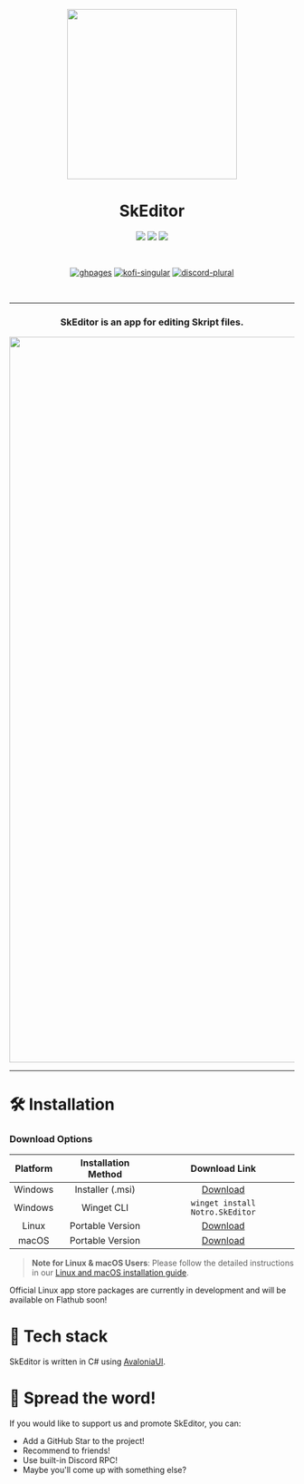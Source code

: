 <p align='center'>
  <img src="SkEditor.png?raw=true" width="300">
</p>

<div align='center'>

# SkEditor
  
<a href='https://github.com/SkEditorTeam/SkEditor/releases'><img src='https://img.shields.io/github/v/release/SkEditorTeam/SkEditor?color=%237a34eb&label=version&style=flat-square'></a>
<a href='https://github.com//SkEditorPlus/SkEditor/blob/main/LICENSE'><img src='https://img.shields.io/github/license/SkEditorTeam/SkEditor?color=%230fa685&label=license&style=flat-square'></a>
<a href='https://github.com//SkEditorPlus/SkEditor/releases/latest'><img src='https://img.shields.io/github/downloads/SkEditorTeam/SkEditor/total?color=%230fa621&style=flat-square'></a>

<br />

<a href='https://skeditor.notro.me'>![ghpages](https://cdn.jsdelivr.net/npm/@intergrav/devins-badges@3/assets/cozy/documentation/ghpages_vector.svg)</a>
<a href='https://ko-fi.com/notro'>![kofi-singular](https://cdn.jsdelivr.net/npm/@intergrav/devins-badges@3/assets/cozy/donate/kofi-singular_vector.svg)</a>
<a href='https://skeditordc.notro.me'>![discord-plural](https://cdn.jsdelivr.net/npm/@intergrav/devins-badges@3/assets/cozy/social/discord-plural_vector.svg)</a>
  
</div>

<br />

---

<h3 align="center">SkEditor is an app for editing Skript files.</h3>
<p align='center'>
  <img src="https://notro.me/resources/skeditor/window2.png" alt="SkEditor+" width=1280>
</p>

---

# 🛠️ Installation

### Download Options

<div align="center">
  
| Platform | Installation Method | Download Link |
|:--------:|:------------------:|:-------------:|
| Windows  | Installer (.msi)   | [Download](https://github.com/SkEditorTeam/SkEditor/releases/latest) |
| Windows  | Winget CLI         | `winget install Notro.SkEditor` |
| Linux    | Portable Version   | [Download](https://github.com/SkEditorTeam/SkEditor/releases/latest) |
| macOS    | Portable Version   | [Download](https://github.com/SkEditorTeam/SkEditor/releases/latest) |

</div>

> **Note for Linux & macOS Users**: Please follow the detailed instructions in our [Linux and macOS installation guide](https://github.com/SkEditorTeam/SkEditor/wiki/How-to-Use-SkEditor-on-Linux-and-macOS).

Official Linux app store packages are currently in development and will be available on Flathub soon!

# 🔧 Tech stack
SkEditor is written in C# using [AvaloniaUI](https://github.com/AvaloniaUI/Avalonia).

# 📣 Spread the word!
If you would like to support us and promote SkEditor, you can:
- Add a GitHub Star to the project!
- Recommend to friends!
- Use built-in Discord RPC!
- Maybe you'll come up with something else?
